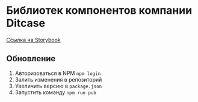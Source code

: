 # Библиотек компонентов компании Ditcase

[Ссылка на Storybook](https://evgdever.github.io/ditcase-ui-kit/)

## Обновление
1) Авторизоваться в NPM `npm login`
2) Залить изменения в репозиторий
3) Увеличить версию в `package.json`
4) Запустить команду `npm run pub`
